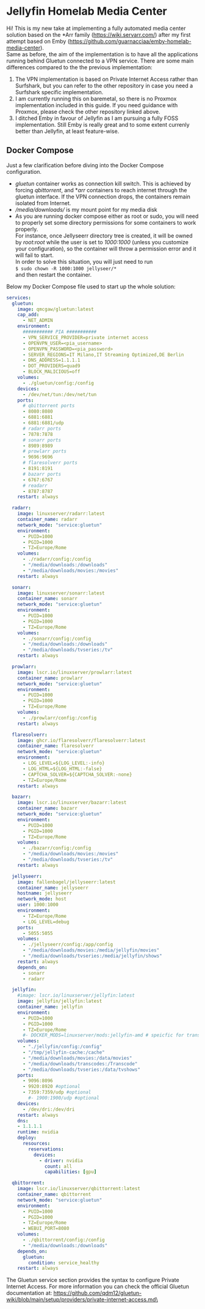 # Jellyfin Homelab Media Center

Hi! This is my new take at implementing a fully automated media center solution based on the *Arr family (https://wiki.servarr.com/) after my first attempt based on Emby (https://github.com/guarnacciaa/emby-homelab-media-center). \
Same as before, the aim of the implementation is to have all the applications running behind Gluetun connected to a VPN service.
There are some main differences compared to the the previous implementation:

1) The VPN implementation is based on Private Internet Access rather than Surfshark, but you can refer to the other repository in case you need a Surfshark specific implementation.
2) I am currently running this on baremetal, so there is no Proxmox implementation included in this guide. If you need guidance with Proxmox, please check the other repository linked above.
3) I ditched Emby in favour of Jellyfin as I am pursuing a fully FOSS implementation. Still Emby is really great and to some extent currenly better than Jellyfin, at least feature-wise.

## Docker Compose

Just a few clarification before diving into the Docker Compose configuration.

- *gluetun* container works as connection kill switch. This is achieved by forcing *qbittorrent*, and **arr* containers to reach internet through the gluetun interface. If the VPN connection drops, the containers remain isolated from Internet.
- */media/downloads/* is my mount point for my media disk
- As you are running docker compose either as root or sudo, you will need to properly set some directory permissions for some containers to work properly.<br>
  For instance, once Jellyseerr directory tree is created, it will be owned by *root:root* while the user is set to *1000:1000* (unless you customize your configuration), so the container will throw a permission error and it will fail to start.<br>
  In order to solve this situation, you will just need to run<br> ```$ sudo chown -R 1000:1000 jellyseer/*```<br> and then restart the container.

Below my Docker Compose file used to start up the whole solution:

```yml
services:
  gluetun:
    image: qmcgaw/gluetun:latest
    cap_add:
      - NET_ADMIN
    environment:
      ########### PIA ###########
      - VPN_SERVICE_PROVIDER=private internet access
      - OPENVPN_USER=<pia_username>
      - OPENVPN_PASSWORD=<pia_password>
      - SERVER_REGIONS=IT Milano,IT Streaming Optimized,DE Berlin
      - DNS_ADDRESS=1.1.1.1
      - DOT_PROVIDERS=quad9
      - BLOCK_MALICIOUS=off
    volumes:
      - ./gluetun/config:/config
    devices:
      - /dev/net/tun:/dev/net/tun
    ports:
      # qbittorrent ports
      - 8080:8080
      - 6881:6881
      - 6881:6881/udp
      # radarr ports
      - 7878:7878
      # sonarr ports
      - 8989:8989
      # prowlarr ports
      - 9696:9696
      # flaresolverr ports
      - 8191:8191
      # bazarr ports
      - 6767:6767
      # readarr
      - 8787:8787
    restart: always

  radarr:
    image: linuxserver/radarr:latest
    container_name: radarr
    network_mode: "service:gluetun"
    environment:
      - PUID=1000
      - PGID=1000
      - TZ=Europe/Rome
    volumes:
      - ./radarr/config:/config
      - "/media/downloads:/downloads"
      - "/media/downloads/movies:/movies"
    restart: always

  sonarr:
    image: linuxserver/sonarr:latest
    container_name: sonarr
    network_mode: "service:gluetun"
    environment:
      - PUID=1000
      - PGID=1000
      - TZ=Europe/Rome
    volumes:
      - ./sonarr/config:/config
      - "/media/downloads:/downloads"
      - "/media/downloads/tvseries:/tv"
    restart: always

  prowlarr:
    image: lscr.io/linuxserver/prowlarr:latest
    container_name: prowlarr
    network_mode: "service:gluetun"
    environment:
      - PUID=1000
      - PGID=1000
      - TZ=Europe/Rome
    volumes:
      - ./prowlarr/config:/config
    restart: always

  flaresolverr:
    image: ghcr.io/flaresolverr/flaresolverr:latest
    container_name: flaresolverr
    network_mode: "service:gluetun"
    environment:
      - LOG_LEVEL=${LOG_LEVEL:-info}
      - LOG_HTML=${LOG_HTML:-false}
      - CAPTCHA_SOLVER=${CAPTCHA_SOLVER:-none}
      - TZ=Europe/Rome
    restart: always

  bazarr:
    image: lscr.io/linuxserver/bazarr:latest
    container_name: bazarr
    network_mode: "service:gluetun"
    environment:
      - PUID=1000
      - PGID=1000
      - TZ=Europe/Rome
    volumes:
      - ./bazarr/config:/config
      - "/media/downloads/movies:/movies"
      - "/media/downloads/tvseries:/tv"
    restart: always

  jellyseerr:
    image: fallenbagel/jellyseerr:latest
    container_name: jellyseerr
    hostname: jellyseerr
    network_mode: host
    user: 1000:1000
    environment:
      - TZ=Europe/Rome
      - LOG_LEVEL=debug
    ports:
      - 5055:5055
    volumes:
      - ./jellyseerr/config:/app/config
      - "/media/downloads/movies:/media/jellyfin/movies"
      - "/media/downloads/tvseries:/media/jellyfin/shows"
    restart: always
    depends_on:
      - sonarr
      - radarr

  jellyfin:
    #image: lscr.io/linuxserver/jellyfin:latest
    image: jellyfin/jellyfin:latest
    container_name: jellyfin
    environment:
      - PUID=1000
      - PGID=1000
      - TZ=Europe/Rome
      #- DOCKER_MODS=linuxserver/mods:jellyfin-amd # speicfic for transcoding on AMD CPUs
    volumes:
      - "./jellyfin/config:/config"
      - "/tmp/jellyfin-cache:/cache"
      - "/media/downloads/movies:/data/movies"
      - "/media/downloads/transcodes:/Transcode"
      - "/media/downloads/tvseries:/data/tvshows"
    ports:
      - 9096:8096
      - 9920:8920 #optional
      - 7359:7359/udp #optional
        #- 1900:1900/udp #optional
    devices:
      - /dev/dri:/dev/dri
    restart: always
    dns:
    - 1.1.1.1
    runtime: nvidia
    deploy:
      resources:
        reservations:
          devices:
            - driver: nvidia
              count: all
              capabilities: [gpu]

  qbittorrent:
    image: lscr.io/linuxserver/qbittorrent:latest
    container_name: qbittorrent
    network_mode: "service:gluetun"
    environment:
      - PUID=1000
      - PGID=1000
      - TZ=Europe/Rome
      - WEBUI_PORT=8080
    volumes:
      - ./qbittorrent/config:/config
      - "/media/downloads:/downloads"
    depends_on:
      gluetun:
        condition: service_healthy
    restart: always

```

The Gluetun service section provides the syntax to configure Private Internet Access. For more information you can check the official Gluetun documentation at: https://github.com/qdm12/gluetun-wiki/blob/main/setup/providers/private-internet-access.md\
